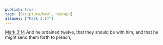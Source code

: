 ```yaml
---
publish: true
tags: [Scripture/NewT, noGraph]
aliases: ["Mark 3:14"]
---
```

[Mark 3:14](https://churchofjesuschrist.org/study/scriptures/nt/mark/3?lang=eng&id=p14#p14) And he ordained twelve, that they should be with him, and that he might send them forth to preach,
